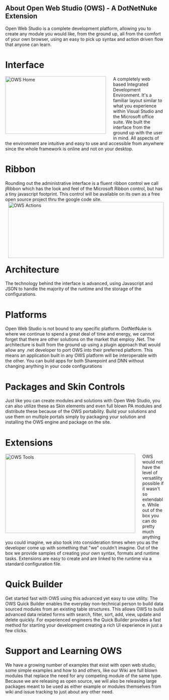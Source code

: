 ## About Open Web Studio (OWS) - A DotNetNuke Extension
Open Web Studio is a complete development platform, allowing you to create any module you would like, from the ground up, all from the comfort of your own browser, using an easy to pick up syntax and action driven flow that anyone can learn. 

# Interface
<div><img height="182" alt="OWS Home" width="320" border="0" align="left" style="padding:0 20px 20px 0" src="http://www.openwebstudio.com/portals/0/Img/UI Screenshots/ows-home.jpg"> A completely web based Integrated Development Environment. It's a familiar layout similar to what you experience within Visual Studio and the Microsoft office suite. We built the interface from the ground up with the user in mind. All aspects of the environment are intuitive and easy to use and accessible from anywhere since the whole framework is online and not on your desktop.</div>

# Ribbon
<div>Rounding out the administrative interface is a fluent ribbon control we call jRibbon which has the look and feel of the Microsoft Ribbon control, but has a tiny javascript footprint. This control will be available on its own as a free open source project thru the google code site.
<img height="177" alt="OWS Actions" width="495" border="0" align="right" style="padding:0 0 20px 20px" src="http://www.openwebstudio.com/portals/0/Img/UI Screenshots/ows-actions.jpg">  </div>

# Architecture
The technology behind the interface is advanced, using Javascript and JSON to handle the majority of the runtime and the storage of the configurations.

# Platforms
Open Web Studio is not bound to any specific platform. DotNetNuke is where we continue to spend a great deal of time and energy, we cannot forget that there are other solutions on the market that employ .Net. The architecture is built from the ground up using a plugin approach that would allow any .net developer to port OWS into their preferred platform. This means an application built in any OWS platform will be interoperable with the other. You can build apps for both Sharepoint and DNN without changing anything in your code configurations

# Packages and Skin Controls
Just like you can create modules and solutions with Open Web Studio, you can also utilize these as Skin elements and even full blown PA modules and distribute these because of the OWS portability. Build your solutions and use them on multiple portals simply by packaging your solution and installing the OWS engine and package on the site.

# Extensions
<div><img height="251" alt="OWS Tools" width="413" border="0" align="left" style="padding:0 20px 20px 0" src="http://www.openwebstudio.com/portals/0/Img/UI Screenshots/ows-tools.jpg"> OWS would not have the level of versatility possible if it wasn't so extendable. While out of the box you can do pretty much anything you could imagine, we also took into consideration times when you as the developer come up with something that "we" couldn't imagine. Out of the box we provide samples of creating your own syntax, formats and runtime tasks. Extensions are easy to create and are linked to the runtime via a standard configuration file.</div>


# Quick Builder
Get started fast with OWS using this advanced yet easy to use utility. The OWS Quick Builder enables the everyday non-technical person to build data sourced modules from an existing table structures. This allows OWS to build advanced data related forms with search, filter, sort, add, view, update and delete quickly. For experienced engineers the Quick Builder provides a fast method for starting your development creating a rich UI experience in just a few clicks.

# Support and Learning OWS
We have a growing number of examples that exist with open web studio, some simple examples and how to and others, like our Wiki are full blown modules that replace the need for any competing module of the same type. Because we are releasing as open source, we will also be releasing large packages meant to be used as either example or modules themselves from wiki and issue tracking to just about any other need.
